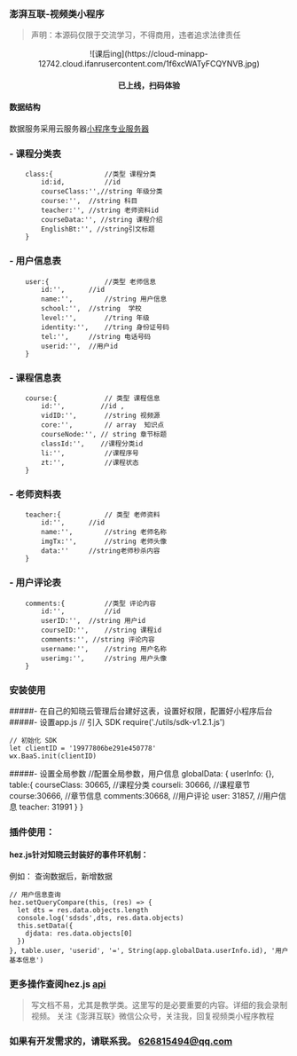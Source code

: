 ### 澎湃互联-视频类小程序
> 声明：本源码仅限于交流学习，不得商用，违者追求法律责任



<center>
![课后ing](https://cloud-minapp-12742.cloud.ifanrusercontent.com/1f6xcWATyFCQYNVB.jpg)
</center>

#### <center> 已上线，扫码体验</center >

#### 数据结构
数据服务采用云服务器[小程序专业服务器](https://cloud.minapp.com/)
		
### - 课程分类表
		class:{ 			//类型 课程分类
			id:id,			//id 	
			courseClass:'',//string 年级分类
			course:'',	//string 科目
			teacher:'',	//string 老师资料id
			courseData:'', //string 课程介绍
			EnglishBt:'', //string引文标题	
		}
		
### - 用户信息表
	 	user:{				//类型 老师信息
			id:'', 		//id
			name:'',		//string 用户信息
			school:'',	//string  学校
			level:'',		//tring 年级
			identity:'', 	//tring 身份证号码	
			tel:'',		//string 电话号码
			userid:'', 	//用户id
		}	
		
### - 课程信息表
		course:{ 			// 类型 课程信息
			id:'',	       //id ,	
			vidID:'',		//string 视频源
			core:'',		// array  知识点
			courseNode:'', // string 章节标题
			classId:'',    //课程分类id
			li:'',			//课程序号
			zt:'',			//课程状态
		}

### - 老师资料表
		teacher:{			// 类型 老师资料
			id:'',    	//id  
			name:'',		//string 老师名称
			imgTx:'',		//string 老师头像
			data:''		//string老师秒杀内容
		} 
		
### - 用户评论表
		comments:{  		//类型 评论内容
			id:'',			//id
			userID:'',	//string 用户id
			courseID:'', 	//string 课程id
			comments:'', //string 评论内容
			username:'',	//string 用户名称
			userimg:'', 	//string 用户头像 
		}						


### 安装使用
#####- 在自己的知晓云管理后台建好这表，设置好权限，配置好小程序后台
#####- 	设置app.js
	 // 引入 SDK
    require('./utils/sdk-v1.2.1.js')

    // 初始化 SDK
    let clientID = '19977806be291e450778'
    wx.BaaS.init(clientID)
    
    
#####- 	设置全局参数
	//配置全局参数，用户信息
	globalData: {
	    userInfo: {},
	    table:{
	      courseClass: 30665,  //课程分类
	      courseli: 30666,   //课程章节
	      course:30666,  //章节信息
	      comments:30668,   //用户评论
	      user: 31857,   //用户信息
	      teacher: 31991
	     }
	 }    
	    

### 插件使用：
#### hez.js针对知晓云封装好的事件环机制：
例如： 查询数据后，新增数据
		
	// 用户信息查询
    hez.setQueryCompare(this, (res) => {
      let dts = res.data.objects.length
      console.log('sdsds',dts, res.data.objects)
      this.setData({
        djdata: res.data.objects[0]
      })
    }, table.user, 'userid', '=', String(app.globalData.userInfo.id), '用户基本信息')
    
    	
### 更多操作查阅hez.js [api](https://github.com/Hezhong123/hez)	
> 写文档不易，尤其是教学类。这里写的是必要重要的内容。详细的我会录制视频。
> 关注《澎湃互联》微信公众号，关注我，回复视频类小程序教程


### 如果有开发需求的，请联系我。 626815494@qq.com
	
	
	    